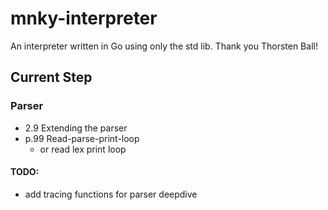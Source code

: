 # mnky-interpreter

An interpreter written in Go using only the std lib. Thank you Thorsten Ball!

## Current Step

### Parser

- 2.9 Extending the parser
- p.99 Read-parse-print-loop
  - or read lex print loop
#### TODO:
- add tracing functions for parser deepdive

<!-- ```bash
  lexer.go
``` -->

